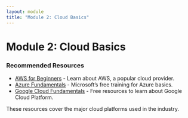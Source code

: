 ```yaml
---
layout: module
title: "Module 2: Cloud Basics"
---
```


# Module 2: Cloud Basics

### Recommended Resources
- [AWS for Beginners](https://aws.amazon.com/training/beginners/) - Learn about AWS, a popular cloud provider.
- [Azure Fundamentals](https://docs.microsoft.com/en-us/learn/azure/) - Microsoft’s free training for Azure basics.
- [Google Cloud Fundamentals](https://cloud.google.com/training) - Free resources to learn about Google Cloud Platform.

These resources cover the major cloud platforms used in the industry.
